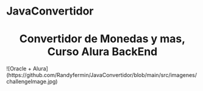 # JavaConvertidor
<h1 align="center">Convertidor de Monedas y mas, Curso Alura BackEnd </h1>
![Oracle + Alura](https://github.com/Randyfermin/JavaConvertidor/blob/main/src/imagenes/challengeImage.jpg)
